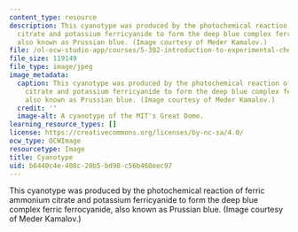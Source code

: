 ```yaml
---
content_type: resource
description: This cyanotype was produced by the photochemical reaction of ferric ammonium
  citrate and potassium ferricyanide to form the deep blue complex ferric ferrocyanide,
  also known as Prussian blue. (Image courtesy of Meder Kamalov.)
file: /ol-ocw-studio-app/courses/5-302-introduction-to-experimental-chemistry-january-iap-2005/b6440c4e408c20b5bd98c56b460eec97_5-302iap05.jpg
file_size: 119149
file_type: image/jpeg
image_metadata:
  caption: This cyanotype was produced by the photochemical reaction of ferric ammonium
    citrate and potassium ferricyanide to form the deep blue complex ferric ferrocyanide,
    also known as Prussian blue. (Image courtesy of Meder Kamalov.)
  credit: ''
  image-alt: A cyanotype of the MIT's Great Dome.
learning_resource_types: []
license: https://creativecommons.org/licenses/by-nc-sa/4.0/
ocw_type: OCWImage
resourcetype: Image
title: Cyanotype
uid: b6440c4e-408c-20b5-bd98-c56b460eec97
---
```

This cyanotype was produced by the photochemical reaction of ferric ammonium citrate and potassium ferricyanide to form the deep blue complex ferric ferrocyanide, also known as Prussian blue. (Image courtesy of Meder Kamalov.)